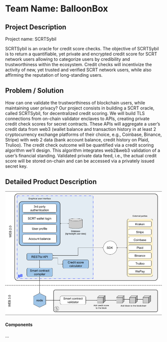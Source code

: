 # Team Name: BalloonBox

## Project Description 
Project name: SCRTSybil

SCRTSybil is an oracle for credit score checks. The objective of SCRTSybil is to return a quantifiable, yet private and encrypted credit score for SCRT network users allowing to categorize users by credibility and trustworthiness within the ecosystem. Credit checks will incentivize the activity of new, yet trusted and verified SCRT network users, while also affirming the reputation of long-standing users.
 
## Problem / Solution  
How can one validate the trustworthiness of blockchain users, while maintaining user privacy? Our project consists in building a SCRT oracle, called SCRTSybil, for decentralized credit scoring. We will build TLS connections from on-chain validator enclaves to APIs, creating private credit check scores for secret contracts. These APIs will aggregate a user’s credit data from web3 (wallet balance and transaction history in at least 2 cryptocurrency exchange platforms of their choice, e.g., Coinbase, Binance, Stripe) with web 2 data (bank account balance, credit history on Plaid, Trulioo). The credit check outcome will be quantified via a credit scoring algorithm we’ll design. This algorithm integrates web2&web3 validation of a user’s financial standing. Validated private data feed, i.e., the actual credit score will be stored on-chain and can be accessed via a privately issued secret key. 
 
## Detailed Product Description 
![](https://github.com/BalloonBox-Inc/SCRTnetwork_analytics/blob/main/images/SCRTSybil_Architecture.png)


#### Components
...
